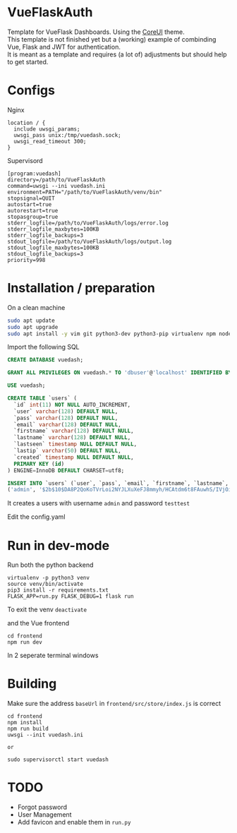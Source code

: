 # VueFlaskAuth
Template for VueFlask Dashboards. Using the [CoreUI](https://coreui.io/vue/) theme.  
This template is not finished yet but a (working) example of combinding Vue, Flask and JWT for authentication.  
It is meant as a template and requires (a lot of) adjustments but should help to get started.

# Configs
Nginx
```
location / {
  include uwsgi_params;
  uwsgi_pass unix:/tmp/vuedash.sock;
  uwsgi_read_timeout 300;
}
```

Supervisord
```
[program:vuedash]
directory=/path/to/VueFlaskAuth
command=uwsgi --ini vuedash.ini
environment=PATH="/path/to/VueFlaskAuth/venv/bin"
stopsignal=QUIT
autostart=true
autorestart=true
stopasgroup=true
stderr_logfile=/path/to/VueFlaskAuth/logs/error.log
stderr_logfile_maxbytes=100KB
stderr_logfile_backups=3
stdout_logfile=/path/to/VueFlaskAuth/logs/output.log
stdout_logfile_maxbytes=100KB
stdout_logfile_backups=3
priority=998
```

# Installation / preparation

On a clean machine
```bash
sudo apt update
sudo apt upgrade
sudo apt install -y vim git python3-dev python3-pip virtualenv npm nodejs libmariadbclient-dev uwsgi supervisor uwsgi-plugin-python3
```

Import the following SQL
```sql
CREATE DATABASE vuedash;

GRANT ALL PRIVILEGES ON vuedash.* TO 'dbuser'@'localhost' IDENTIFIED BY 'password1234';

USE vuedash;

CREATE TABLE `users` (
  `id` int(11) NOT NULL AUTO_INCREMENT,
  `user` varchar(128) DEFAULT NULL,
  `pass` varchar(128) DEFAULT NULL,
  `email` varchar(128) DEFAULT NULL,
  `firstname` varchar(128) DEFAULT NULL,
  `lastname` varchar(128) DEFAULT NULL,
  `lastseen` timestamp NULL DEFAULT NULL,
  `lastip` varchar(50) DEFAULT NULL,
  `created` timestamp NULL DEFAULT NULL,
  PRIMARY KEY (id)
) ENGINE=InnoDB DEFAULT CHARSET=utf8;

INSERT INTO `users` (`user`, `pass`, `email`, `firstname`, `lastname`, `created`) VALUES 
('admin', '$2b$10$DA8P2QoKoTVrLoi2NYJLXuXeFJ8mmyh/HCAtdm6t8FAuwhS/IVjOi', 'example@example.org', 'Admin', 'User', '2018-11-11 10:36:45');

```
It creates a users with username `admin` and password `testtest`

Edit the config.yaml

# Run in dev-mode

Run both the python backend
```shell
virtualenv -p python3 venv
source venv/bin/activate
pip3 install -r requirements.txt
FLASK_APP=run.py FLASK_DEBUG=1 flask run
```
To exit the venv `deactivate`

and the Vue frontend
```shell
cd frontend
npm run dev
```

In 2 seperate terminal windows

# Building
Make sure the address `baseUrl` in `frontend/src/store/index.js` is correct
```shell
cd frontend
npm install
npm run build
uwsgi --init vuedash.ini

or

sudo supervisorctl start vuedash
```

# TODO
* Forgot password
* User Management
* Add favicon and enable them in `run.py`